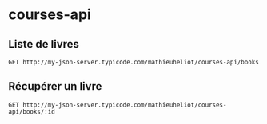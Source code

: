 # courses-api

## Liste de livres

```
GET http://my-json-server.typicode.com/mathieuheliot/courses-api/books
```

## Récupérer un livre
```
GET http://my-json-server.typicode.com/mathieuheliot/courses-api/books/:id
```
